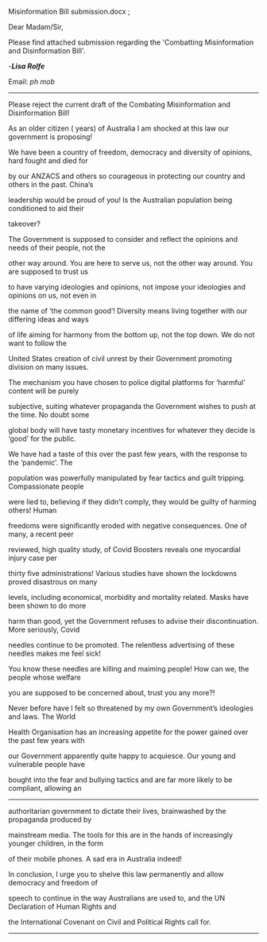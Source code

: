 Misinformation Bill submission.docx ;

Dear Madam/Sir,

Please find attached submission regarding the 'Combatting Misinformation and Disinformation Bill'.

-**_Lisa Rolfe_**

Email:
_ph_
_mob_


-----

Please reject the current draft of the Combating Misinformation and Disinformation Bill!

As an older citizen ( years) of Australia I am shocked at this law our government is proposing!

We have been a country of freedom, democracy and diversity of opinions, hard fought and died for

by our ANZACS and others so courageous in protecting our country and others in the past. China’s

leadership would be proud of you! Is the Australian population being conditioned to aid their

takeover?

The Government is supposed to consider and reflect the opinions and needs of their people, not the

other way around. You are here to serve us, not the other way around. You are supposed to trust us

to have varying ideologies and opinions, not impose your ideologies and opinions on us, not even in

the name of ‘the common good’! Diversity means living together with our differing ideas and ways

of life aiming for harmony from the bottom up, not the top down. We do not want to follow the

United States creation of civil unrest by their Government promoting division on many issues.

The mechanism you have chosen to police digital platforms for ‘harmful’ content will be purely

subjective, suiting whatever propaganda the Government wishes to push at the time. No doubt some

global body will have tasty monetary incentives for whatever they decide is ‘good’ for the public.

We have had a taste of this over the past few years, with the response to the ‘pandemic’. The

population was powerfully manipulated by fear tactics and guilt tripping. Compassionate people

were lied to, believing if they didn’t comply, they would be guilty of harming others! Human

freedoms were significantly eroded with negative consequences. One of many, a recent peer

reviewed, high quality study, of Covid Boosters reveals one myocardial injury case per

thirty five administrations! Various studies have shown the lockdowns proved disastrous on many

levels, including economical, morbidity and mortality related. Masks have been shown to do more

harm than good, yet the Government refuses to advise their discontinuation. More seriously, Covid

needles continue to be promoted. The relentless advertising of these needles makes me feel sick!

You know these needles are killing and maiming people! How can we, the people whose welfare

you are supposed to be concerned about, trust you any more?!

Never before have I felt so threatened by my own Government’s ideologies and laws. The World

Health Organisation has an increasing appetite for the power gained over the past few years with

our Government apparently quite happy to acquiesce. Our young and vulnerable people have

bought into the fear and bullying tactics and are far more likely to be compliant, allowing an


-----

authoritarian government to dictate their lives, brainwashed by the propaganda produced by

mainstream media. The tools for this are in the hands of increasingly younger children, in the form

of their mobile phones. A sad era in Australia indeed!

In conclusion, I urge you to shelve this law permanently and allow democracy and freedom of

speech to continue in the way Australians are used to, and the UN Declaration of Human Rights and

the International Covenant on Civil and Political Rights call for.


-----

